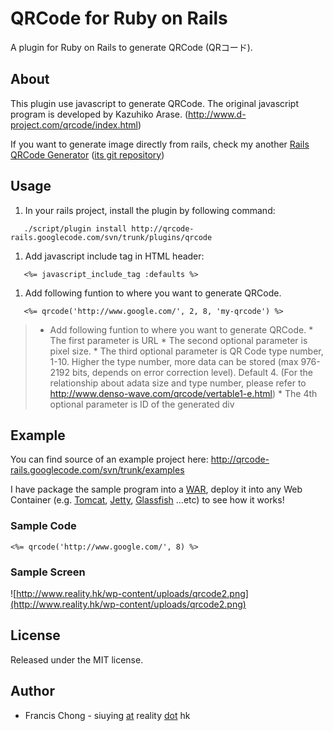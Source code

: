 # QRCode for Ruby on Rails #

A plugin for Ruby on Rails to generate QRCode (QRコード).

## About ##
This plugin use javascript to generate QRCode. The original javascript program is
developed by Kazuhiko Arase. (http://www.d-project.com/qrcode/index.html)

If you want to generate image directly from rails, check my another [Rails QRCode Generator](http://www.reality.hk/articles/2008/04/27/823/) ([its git repository](http://github.com/siuying/qrcode-rails/tree/master))

## Usage ##
  1. In your rails project, install the plugin by following command:
```
   ./script/plugin install http://qrcode-rails.googlecode.com/svn/trunk/plugins/qrcode
```
  1. Add javascript include tag in HTML header:
```
   <%= javascript_include_tag :defaults %>
```
  1. Add following funtion to where you want to generate QRCode.
```
   <%= qrcode('http://www.google.com/', 2, 8, 'my-qrcode') %>
```
> - Add following funtion to where you want to generate QRCode.
    * The first parameter is URL
    * The second optional parameter is pixel size.
    * The third optional parameter is QR Code type number, 1-10. Higher the type number, more data can be stored (max 976-2192 bits, depends on error correction level). Default 4. (For the relationship about adata size and type number, please refer to http://www.denso-wave.com/qrcode/vertable1-e.html)
    * The 4th optional parameter is ID of the generated div

## Example ##
You can find source of an example project here: http://qrcode-rails.googlecode.com/svn/trunk/examples

I have package the sample program into a [WAR](http://qrcode-rails.googlecode.com/svn/trunk/examples/simple/QRCode.war), deploy it into any Web Container (e.g. [Tomcat](http://tomcat.apache.org/), [Jetty](http://www.mortbay.org/), [Glassfish](https://glassfish.dev.java.net/) ...etc) to see how it works!

### Sample Code ###
```
<%= qrcode('http://www.google.com/', 8) %>
```
### Sample Screen ###
![http://www.reality.hk/wp-content/uploads/qrcode2.png](http://www.reality.hk/wp-content/uploads/qrcode2.png)

## License ##
Released under the MIT license.

## Author ##
  * Francis Chong - siuying [at](at.md) reality [dot](dot.md) hk